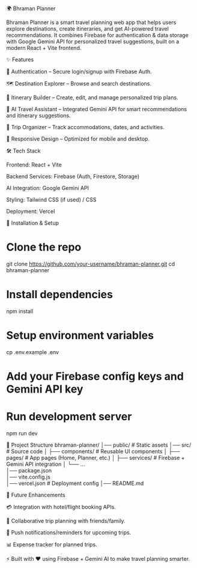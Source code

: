 🌍 Bhraman Planner

Bhraman Planner is a smart travel planning web app that helps users explore destinations, create itineraries, and get AI-powered travel recommendations.
It combines Firebase for authentication & data storage with Google Gemini API for personalized travel suggestions, built on a modern React + Vite frontend.

✨ Features

🔐 Authentication – Secure login/signup with Firebase Auth.

🗺️ Destination Explorer – Browse and search destinations.

📅 Itinerary Builder – Create, edit, and manage personalized trip plans.

🤖 AI Travel Assistant – Integrated Gemini API for smart recommendations and itinerary suggestions.

🧳 Trip Organizer – Track accommodations, dates, and activities.

📱 Responsive Design – Optimized for mobile and desktop.

🛠️ Tech Stack

Frontend: React + Vite

Backend Services: Firebase (Auth, Firestore, Storage)

AI Integration: Google Gemini API

Styling: Tailwind CSS (if used) / CSS

Deployment: Vercel

🚀 Installation & Setup
# Clone the repo
git clone https://github.com/your-username/bhraman-planner.git
cd bhraman-planner

# Install dependencies
npm install

# Setup environment variables
cp .env.example .env
# Add your Firebase config keys and Gemini API key

# Run development server
npm run dev

📂 Project Structure
bhraman-planner/
│── public/            # Static assets
│── src/               # Source code
│   ├── components/    # Reusable UI components
│   ├── pages/         # App pages (Home, Planner, etc.)
│   ├── services/      # Firebase + Gemini API integration
│   └── ...            
│── package.json       
│── vite.config.js     
│── vercel.json        # Deployment config
│── README.md


📌 Future Enhancements

💳 Integration with hotel/flight booking APIs.

👥 Collaborative trip planning with friends/family.

🔔 Push notifications/reminders for upcoming trips.

📊 Expense tracker for planned trips.

⚡ Built with ❤️ using Firebase + Gemini AI to make travel planning smarter.
